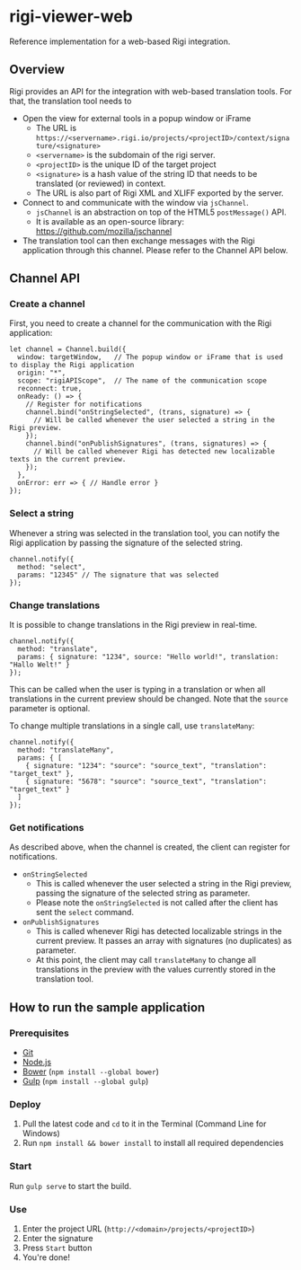 # rigi-viewer-web
Reference implementation for a web-based Rigi integration.

## Overview

Rigi provides an API for the integration with web-based translation tools. For that, the translation tool needs to

- Open the view for external tools in a popup window or iFrame
  - The URL is `https://<servername>.rigi.io/projects/<projectID>/context/signature/<signature>`
  - `<servername>` is the subdomain of the rigi server. 
  - `<projectID>` is the unique ID of the target project
  - `<signature>` is a hash value of the string ID that needs to be translated (or reviewed) in context. 
  - The URL is also part of Rigi XML and XLIFF exported by the server. 
- Connect to and communicate with the window via `jsChannel`. 
  - `jsChannel` is an abstraction on top of the HTML5 `postMessage()` API. 
  - It is available as an open-source library: https://github.com/mozilla/jschannel
- The translation tool can then exchange messages with the Rigi application through this channel. Please refer to the Channel API below.

## Channel API

### Create a channel 

First, you need to create a channel for the communication with the Rigi application: 

	let channel = Channel.build({
	  window: targetWindow,   // The popup window or iFrame that is used to display the Rigi application 
	  origin: "*",
	  scope: "rigiAPIScope",  // The name of the communication scope
	  reconnect: true,
	  onReady: () => {	
		// Register for notifications
		channel.bind("onStringSelected", (trans, signature) => {
		  // Will be called whenever the user selected a string in the Rigi preview. 
		});
		channel.bind("onPublishSignatures", (trans, signatures) => {
		  // Will be called whenever Rigi has detected new localizable texts in the current preview. 
		});
	  },
	  onError: err => { // Handle error }
	});


### Select a string

Whenever a string was selected in the translation tool, you can notify the Rigi application by passing the signature of the selected string. 

	channel.notify({
	  method: "select",
	  params: "12345" // The signature that was selected
	});

### Change translations

It is possible to change translations in the Rigi preview in real-time. 

	channel.notify({
      method: "translate",
      params: { signature: "1234", source: "Hello world!", translation: "Hallo Welt!" }
    });

This can be called when the user is typing in a translation or when all translations in the current preview should be changed. Note that the `source` parameter is optional. 

To change multiple translations in a single call, use `translateMany`: 

	channel.notify({
      method: "translateMany",
      params: { [
        { signature: "1234": "source": "source_text", "translation": "target_text" }, 
        { signature: "5678": "source": "source_text", "translation": "target_text" } 
      ]
    });

### Get notifications 

As described above, when the channel is created, the client can register for notifications. 

- `onStringSelected` 
  - This is called whenever the user selected a string in the Rigi preview, passing the signature of the selected string as parameter. 
  - Please note the `onStringSelected` is not called after the client has sent the `select` command. 
- `onPublishSignatures`
  - This is called whenever Rigi has detected localizable strings in the current preview. It passes an array with signatures (no duplicates) as parameter. 
   - At this point, the client may call `translateMany` to change all translations in the preview with the values currently stored in the translation tool. 

## How to run the sample application

### Prerequisites

- [Git](https://git-scm.com/)
- [Node.js](https://nodejs.org/en/)
- [Bower](https://bower.io/) (`npm install --global bower`)
- [Gulp](http://gulpjs.com/) (`npm install --global gulp`)

### Deploy

1. Pull the latest code and `cd` to it in the Terminal (Command Line for Windows)
2. Run `npm install && bower install` to install all required dependencies

### Start

Run `gulp serve` to start the build.

### Use

1. Enter the project URL (`http://<domain>/projects/<projectID>`)
2. Enter the signature
3. Press `Start` button
4. You're done!
